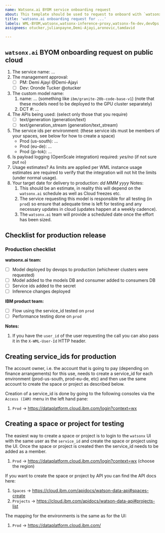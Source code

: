 ```yaml
---
name: Watsonx.ai BYOM service onboarding request
about: This template should be used to request to onboard with `watsonx.ai` BYOM
title: 'watsonx.ai onboarding request for ...'
labels: WML-BYOM,watsonx,watsonx-inference-proxy,watsonx-fm-dev,devOps,watsonx-byom,watsonx-byom-request
assignees: otucker,julianpayne,Demi-Ajayi,aronovic,tamdavid

---
```


## `watsonx.ai` BYOM onboarding request on public cloud

1. The service name: ...
1. The management approval:
   - [ ] PM: Demi Ajayi @Demi-Ajayi
   - [ ] Dev: Oronde Tucker @otucker
1. The custom model name:
   1. name: ... (something like `ibm/granite-20b-code-base-v1`) (note that these models need to be deployed to the GPU cluster separately)
   1. DCT #: ...
1. The APIs being used: (select only those that you require)
    - [ ] text/generation (generation/text)
    - [ ] text/generation_stream (generation/text_stream)
1. The service ids per environment: (these service ids must be members of your spaces, see below for how to create a space)
    - Prod (us-south): ...
    - Prod (eu-de): ...
    - Prod (jp-tok): ...
1. Is payload logging (OpenScale integration) required: _yes/no_ (if not sure put `no`)
1. Usage estimates? As limits are applied per WML instance usage estimates are required to verify that the
   integration will not hit the limits (under normal usage).
1. Your target date for delivery to production: _dd MMM yyyy_
   Notes:
      1. This should be an estimate, in reality this will depend on the `watsonx.ai` schedule as well as Cloud freezes etc.
      1. The service requesting this model is responsible for all testing (in `prod`) so ensure that adequate time is left for testing and any necessary updates in cloud (updates happen at a weekly cadence).
      1. The `watsonx.ai` team will provide a scheduled date once the effort has been sized.

## Checklist for production release

### Production checklist

**watsonx.ai team:**

- [ ] Model deployed by devops to production (whichever clusters were requested)
- [ ] Model added to the models DB and consumer added to consumers DB
- [ ] Service ids added to the secret
- [ ] Inference changes deployed

**IBM product team:**

- [ ] Flow using the service_id tested on `prod`
- [ ] Performance testing done on `prod`

**Notes:**

1. If you have the `user_id` of the user requesting the call you can also pass it in the `X-WML-User-Id` HTTP header.

## Creating service_ids for production

The account owner, i.e. the account that is going to pay (depending on finance arrangements) for this use,
needs to create a service_id for each environment (prod-us-south, prod-eu-de, etc) and then use the same
account to create the space or project as described below.

Creation of a service_id is done by going to the following consoles via the `Access (IAM)` menu in the left hand pane:

1. `Prod` -> <https://dataplatform.cloud.ibm.com/login?context=wx>

## Creating a space or project for testing

The easiest way to create a space or project is to login to the `watsonx` UI with the same user as the `service_id`
and create the space or project using the UI. Once the space or project is created then the service_id needs to be
added as a member.

1. `Prod` -> <https://dataplatform.cloud.ibm.com/login?context=wx> (choose the region)

If you want to create the space or project by API you can find the API docs here:

1. `Spaces` -> <https://cloud.ibm.com/apidocs/watson-data-api#spaces-create>
1. `Projects` -> <https://cloud.ibm.com/apidocs/watson-data-api#projects-list>

The mapping for the environments is the same as for the UI:

1. `Prod` -> <https://dataplatform.cloud.ibm.com/>
